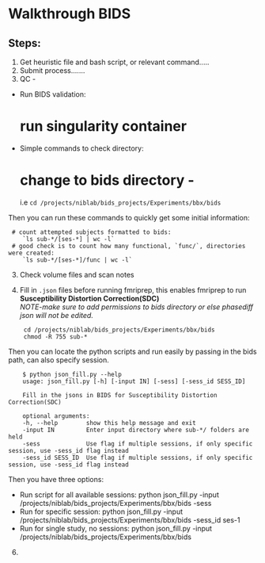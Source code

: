 # Walkthrough BIDS

## Steps:  
1. Get heuristic file and bash script, or relevant command.....  
2. Submit process.......  
3. QC -
  * Run BIDS validation:  


      # run singularity container

  * Simple commands to check directory:  


       # change to bids directory -  
       i.e `cd /projects/niblab/bids_projects/Experiments/bbx/bids`  

  Then you can run these commands to quickly get some initial information:  

     # count attempted subjects formatted to bids:  
        `ls sub-*/[ses-*] | wc -l`  
     # good check is to count how many functional, `func/`, directories were created:  
        `ls sub-*/[ses-*]/func | wc -l`    


3. Check volume files and scan notes
5. Fill in `.json` files before running fmriprep, this enables fmriprep to run **Susceptibility Distortion Correction(SDC)**   
*NOTE-make sure to add permissions to bids directory or else phasediff json will not be edited.*  

        cd /projects/niblab/bids_projects/Experiments/bbx/bids  
        chmod -R 755 sub-*
Then you can locate the python scripts and run easily by passing in the bids path, can also specify session.  

        $ python json_fill.py --help
        usage: json_fill.py [-h] [-input IN] [-sess] [-sess_id SESS_ID]

        Fill in the jsons in BIDS for Susceptibility Distortion Correction(SDC)

        optional arguments:
        -h, --help        show this help message and exit
        -input IN         Enter input directory where sub-*/ folders are held
        -sess             Use flag if multiple sessions, if only specific session, use -sess_id flag instead
        -sess_id SESS_ID  Use flag if multiple sessions, if only specific session, use -sess_id flag instead

Then you have three options:
  * Run script for all available sessions:
        python json_fill.py -input /projects/niblab/bids_projects/Experiments/bbx/bids -sess
  * Run for specific session:
        python json_fill.py -input /projects/niblab/bids_projects/Experiments/bbx/bids -sess_id ses-1
  * Run for single study, no sessions:
        python json_fill.py -input /projects/niblab/bids_projects/Experiments/bbx/bids

6.
